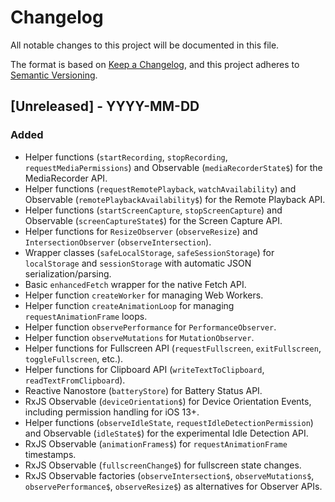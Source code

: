 # Changelog

All notable changes to this project will be documented in this file.

The format is based on [Keep a Changelog](https://keepachangelog.com/en/1.0.0/),
and this project adheres to [Semantic Versioning](https://semver.org/spec/v2.0.0.html).

## [Unreleased] - YYYY-MM-DD

### Added

-   Helper functions (`startRecording`, `stopRecording`, `requestMediaPermissions`) and Observable (`mediaRecorderState$`) for the MediaRecorder API.
-   Helper functions (`requestRemotePlayback`, `watchAvailability`) and Observable (`remotePlaybackAvailability$`) for the Remote Playback API.
-   Helper functions (`startScreenCapture`, `stopScreenCapture`) and Observable (`screenCaptureState$`) for the Screen Capture API.
-   Helper functions for `ResizeObserver` (`observeResize`) and `IntersectionObserver` (`observeIntersection`).
-   Wrapper classes (`safeLocalStorage`, `safeSessionStorage`) for `localStorage` and `sessionStorage` with automatic JSON serialization/parsing.
-   Basic `enhancedFetch` wrapper for the native Fetch API.
-   Helper function `createWorker` for managing Web Workers.
-   Helper function `createAnimationLoop` for managing `requestAnimationFrame` loops.
-   Helper function `observePerformance` for `PerformanceObserver`.
-   Helper function `observeMutations` for `MutationObserver`.
-   Helper functions for Fullscreen API (`requestFullscreen`, `exitFullscreen`, `toggleFullscreen`, etc.).
-   Helper functions for Clipboard API (`writeTextToClipboard`, `readTextFromClipboard`).
-   Reactive Nanostore (`batteryStore`) for Battery Status API.
-   RxJS Observable (`deviceOrientation$`) for Device Orientation Events, including permission handling for iOS 13+.
-   Helper functions (`observeIdleState`, `requestIdleDetectionPermission`) and Observable (`idleState$`) for the experimental Idle Detection API.
-   RxJS Observable (`animationFrames$`) for `requestAnimationFrame` timestamps.
-   RxJS Observable (`fullscreenChange$`) for fullscreen state changes.
-   RxJS Observable factories (`observeIntersection$`, `observeMutations$`, `observePerformance$`, `observeResize$`) as alternatives for Observer APIs.